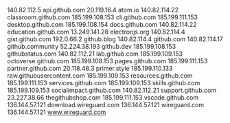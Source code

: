 140.82.112.5 api.github.com
20.119.16.4 atom.io
140.82.114.22 classroom.github.com
185.199.108.153 cli.github.com
185.199.111.153 desktop.github.com
185.199.108.154 docs.github.com
140.82.114.22 education.github.com
13.249.141.28 electronjs.org
140.82.114.4 gist.github.com
192.0.66.2 github.blog
140.82.114.4 github.com
140.82.114.17 github.community
52.224.38.193 github.dev
185.199.108.153 githubstatus.com
140.82.112.21 lab.github.com
185.199.109.153 octoverse.github.com
185.199.108.153 pages.github.com
185.199.111.153 partner.github.com
20.118.48.3 primer.style
185.199.110.133 raw.githubusercontent.com
185.199.109.153 resources.github.com
185.199.111.153 services.github.com
185.199.109.153 skills.github.com
185.199.109.153 socialimpact.github.com
140.82.112.21 support.github.com
23.227.38.66 thegithubshop.com
185.199.111.153 vscode.github.com
136.144.57.121 download.wireguard.com
136.144.57.121 wireguard.com
136.144.57.121 www.wireguard.com
